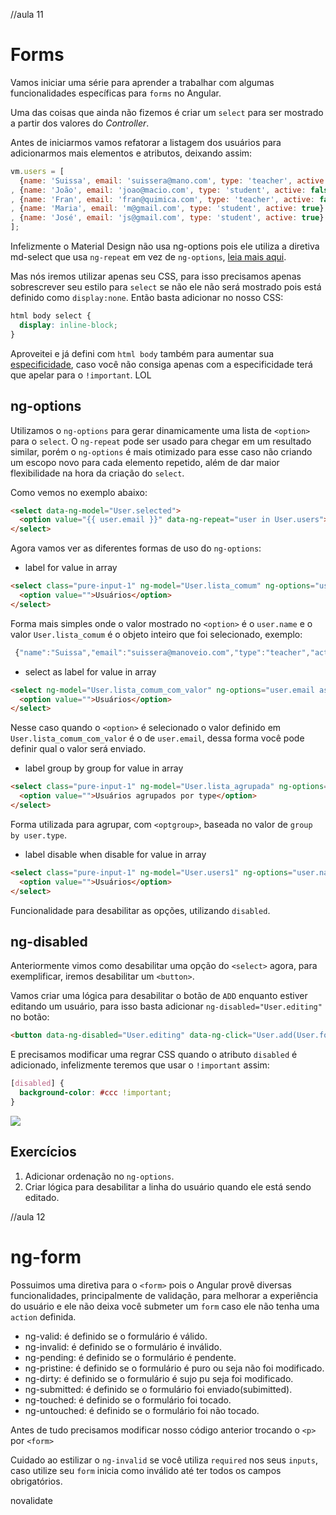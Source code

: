//aula 11
# Forms

Vamos iniciar uma série para aprender a trabalhar com algumas funcionalidades específicas para `forms` no Angular.

Uma das coisas que ainda não fizemos é criar um `select` para ser mostrado a partir dos valores do *Controller*.

Antes de iniciarmos vamos refatorar a listagem dos usuários para adicionarmos mais elementos e atributos, deixando assim:

```js
vm.users = [
  {name: 'Suissa', email: 'suissera@mano.com', type: 'teacher', active: true}
, {name: 'João', email: 'joao@macio.com', type: 'student', active: false}
, {name: 'Fran', email: 'fran@quimica.com', type: 'teacher', active: false}
, {name: 'Maria', email: 'm@gmail.com', type: 'student', active: true}
, {name: 'José', email: 'js@gmail.com', type: 'student', active: true}
];
```

Infelizmente o Material Design não usa ng-options pois ele utiliza a diretiva md-select que usa `ng-repeat` em vez de `ng-options`, [leia mais aqui](https://github.com/angular/material/issues/1837).

Mas nós iremos utilizar apenas seu CSS, para isso precisamos apenas sobrescrever seu estilo para `select` se não ele não será mostrado pois está definido como `display:none`. Então basta adicionar no nosso CSS:

```css
html body select {
  display: inline-block;
}
```

Aproveitei e já defini com `html body` também para aumentar sua [especificidade](http://www.maujor.com/tutorial/specificity_wars.php), caso você não consiga apenas com a especificidade terá que apelar para o `!important`. LOL

## ng-options

Utilizamos o `ng-options` para gerar dinamicamente uma lista de `<option>` para o `select`. O `ng-repeat` pode ser usado para chegar em um resultado similar, porém o `ng-options` é mais otimizado para esse caso não criando um escopo novo para cada elemento repetido, além de dar maior flexibilidade na hora da criação do `select`.

Como vemos no exemplo abaixo:

```html
<select data-ng-model="User.selected">
  <option value="{{ user.email }}" data-ng-repeat="user in User.users">{{ user.name }}</option>
</select>
```

Agora vamos ver as diferentes formas de uso do `ng-options`:

- label for value in array

```html
<select class="pure-input-1" ng-model="User.lista_comum" ng-options="user.name for user in User.users">
  <option value="">Usuários</option>
</select>
```

Forma mais simples onde o valor mostrado no `<option>` é o `user.name` e o valor `User.lista_comum` é o objeto inteiro que foi selecionado, exemplo:

```js
 {"name":"Suissa","email":"suissera@manoveio.com","type":"teacher","active":true}
 ```

- select as label for value in array

```html
<select ng-model="User.lista_comum_com_valor" ng-options="user.email as user.name for user in User.users">
  <option value="">Usuários</option>
</select>
```

Nesse caso quando o `<option>` é selecionado o valor definido em `User.lista_comum_com_valor` é o de `user.email`, dessa forma você pode definir qual o valor será enviado.

- label group by group for value in array

```html
<select class="pure-input-1" ng-model="User.lista_agrupada" ng-options="user.name group by user.type for user in User.users">
  <option value="">Usuários agrupados por type</option>
</select>
```

Forma utilizada para agrupar, com `<optgroup>`, baseada no valor de `group by user.type`.


- label disable when disable for value in array

```html
<select class="pure-input-1" ng-model="User.users1" ng-options="user.name for user in User.users">
  <option value="">Usuários</option>
</select>
```

Funcionalidade para desabilitar as opções, utilizando `disabled`.

## ng-disabled

Anteriormente vimos como desabilitar uma opção do `<select>` agora, para exemplificar, iremos desabilitar um `<button>`.

Vamos criar uma lógica para desabilitar o botão de `ADD` enquanto estiver editando um usuário, para isso basta adicionar `ng-disabled="User.editing"` no botão:

```html
<button data-ng-disabled="User.editing" data-ng-click="User.add(User.form)" class="btn btn-large green waves-effect waves-light col s12" type="submit" name="action">Add</button>
```

E precisamos modificar uma regrar CSS quando o atributo `disabled` é adicionado, infelizmente teremos que usar o `!important` assim:

```css
[disabled] {
  background-color: #ccc !important;
}
```

![](http://i.imgur.com/iM0BHMS.png)

## Exercícios

1) Adicionar ordenação no `ng-options`.
2) Criar lógica para desabilitar a linha do usuário quando ele está sendo editado.

//aula 12
# ng-form

Possuimos uma diretiva para o `<form>` pois o Angular provê diversas funcionalidades, principalmente de validação, para melhorar a experiência do usuário e ele não deixa você submeter um `form` caso ele não tenha uma `action` definida.

- ng-valid: é definido se o formulário é válido.
- ng-invalid: é definido se o formulário é inválido.
- ng-pending: é definido se o formulário é pendente.
- ng-pristine: é definido se o formulário é puro ou seja não foi modificado.
- ng-dirty: é definido se o formulário é sujo pu seja foi modificado.
- ng-submitted: é definido se o formulário foi enviado(subimitted).
- ng-touched: é definido se o formulário foi tocado.
- ng-untouched: é definido se o formulário foi não tocado.

Antes de tudo precisamos modificar nosso código anterior trocando o `<p>` por `<form>`

Cuidado ao estilizar o `ng-invalid` se você utiliza `required` nos seus `inputs`, caso utilize seu `form` inicia como inválido até ter todos os campos obrigatórios.




novalidate
